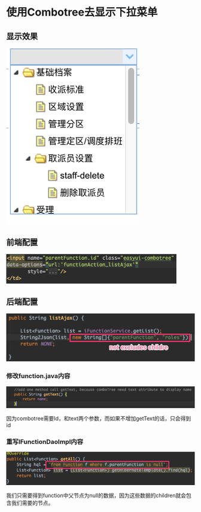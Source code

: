# 使用Combotree去显示下拉菜单

## 显示效果

![](../../../../.gitbook/assets/image%20%28100%29.png)

## 前端配置

![](../../../../.gitbook/assets/image%20%2835%29.png)

## 后端配置

![](../../../../.gitbook/assets/image%20%2846%29.png)

### 修改function.java内容

![](../../../../.gitbook/assets/image%20%28103%29.png)

因为combotree需要Id，和text两个参数，而如果不增加getText的话，只会得到id

### 重写IFunctionDaoImpl内容

![](../../../../.gitbook/assets/image%20%282%29.png)

我们只需要得到function中父节点为null的数据，因为这些数据的children就会包含我们需要的节点。

